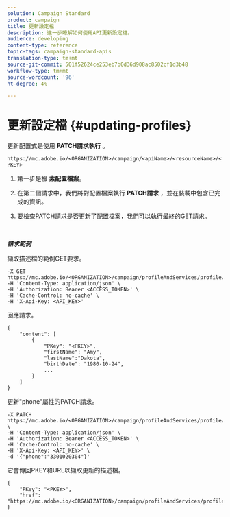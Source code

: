 ```yaml
---
solution: Campaign Standard
product: campaign
title: 更新設定檔
description: 進一步瞭解如何使用API更新設定檔。
audience: developing
content-type: reference
topic-tags: campaign-standard-apis
translation-type: tm+mt
source-git-commit: 501f52624ce253eb7b0d36d908ac8502cf1d3b48
workflow-type: tm+mt
source-wordcount: '96'
ht-degree: 4%

---
```



# 更新設定檔 {#updating-profiles}

更新配置式是使用 **PATCH請求執行** 。

`https://mc.adobe.io/<ORGANIZATION>/campaign/<apiName>/<resourceName>/<PKEY>`

1. 第一步是檢 **索配置檔案**。

1. 在第二個請求中，我們將對配置檔案執行 **PATCH請求** ，並在裝載中包含已完成的資訊。

1. 要檢查PATCH請求是否更新了配置檔案，我們可以執行最終的GET請求。

<br/>

***請求範例***

擷取描述檔的範例GET要求。

```
-X GET https://mc.adobe.io/<ORGANIZATION>/campaign/profileAndServices/profile/<PKEY>\
-H 'Content-Type: application/json' \
-H 'Authorization: Bearer <ACCESS_TOKEN>' \
-H 'Cache-Control: no-cache' \
-H 'X-Api-Key: <API_KEY>'
```

回應請求。

```
{
    "content": [
        {
            "PKey": "<PKEY>",
            "firstName": "Amy",
            "lastName":"Dakota",
            "birthDate": "1980-10-24",
            ...
        }
    ]
}
```

更新&quot;phone&quot;屬性的PATCH請求。

```
-X PATCH https://mc.adobe.io/<ORGANIZATION>/campaign/profileAndServices/profile/<PKEY> \
-H 'Content-Type: application/json' \
-H 'Authorization: Bearer <ACCESS_TOKEN>' \
-H 'Cache-Control: no-cache' \
-H 'X-Api-Key: <API_KEY>' \
-d '{"phone":"3301020304"}'
```

它會傳回PKEY和URL以擷取更新的描述檔。

```
{
    "PKey": "<PKEY>",
    "href": "https://mc.adobe.io/<ORGANIZATION>/campaign/profileAndServices/profile/@2v1dr3ZKJveMDhAdh0MPnh9hNQQ93qb7AW6BNVVKknjwXvTZRBAgUqz1SNcB4ZndgjqOofx3BwBZYBftlmObISoM3rs"
}
```
